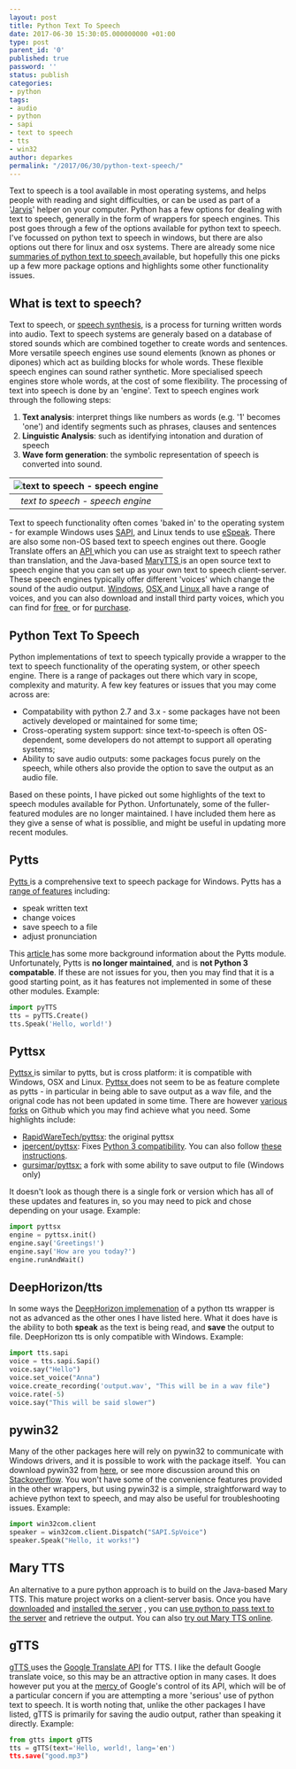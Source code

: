 ```yaml
---
layout: post
title: Python Text To Speech
date: 2017-06-30 15:30:05.000000000 +01:00
type: post
parent_id: '0'
published: true
password: ''
status: publish
categories:
- python
tags:
- audio
- python
- sapi
- text to speech
- tts
- win32
author: deparkes
permalink: "/2017/06/30/python-text-speech/"
---
```

Text to speech is a tool available in most operating systems, and helps people with reading and sight difficulties, or can be used as part of a '<a href="https://ggulati.wordpress.com/2016/02/24/coding-jarvis-in-python-3-in-2016/">Jarvis</a>' helper on your computer. Python has a few options for dealing with text to speech, generally in the form of wrappers for speech engines.
This post goes through a few of the options available for python text to speech. I've focussed on python text to speech in windows, but there are also options out there for linux and osx systems. There are already some nice <a href="https://pythonprogramminglanguage.com/text-to-speech/">summaries of python text to speech </a>available, but hopefully this one picks up a few more package options and highlights some other functionality issues.

<h2><strong>What is text to speech?</strong></h2>
Text to speech, or <a href="https://en.wikipedia.org/wiki/Speech_synthesis">speech synthesis</a>, is a process for turning written words into audio. Text to speech systems are generaly based on a database of stored sounds which are combined together to create words and sentences. More versatile speech engines use sound elements (known as phones or dipones) which act as building blocks for whole words. These flexible speech engines can sound rather synthetic. More specialised speech engines store whole words, at the cost of some flexibility.
The processing of text into speech is done by an 'engine'. Text to speech engines work through the following steps:
<ol>
<li>
<strong>Text analysis</strong>: interpret things like numbers as words (e.g. '1' becomes 'one') and identify segments such as phrases, clauses and sentences</li>
<li>
<strong>Linguistic Analysis</strong>: such as identifying intonation and duration of speech</li>
<li>
<strong>Wave form generation</strong>: the symbolic representation of speech is converted into sound.</li>
</ol>

| ![text to speech - speech engine]({{site.baseurl}}/assets/2017/06/800px-TTS_System.svg_.png) |
|:--:|
| *text to speech - speech engine* |

Text to speech functionality often comes 'baked in' to the operating system - for example Windows uses <a href="https://en.wikipedia.org/wiki/Microsoft_Speech_API">SAPI</a>, and Linux tends to use <a href="https://en.wikipedia.org/wiki/ESpeakNG">eSpeak</a>. There are also some non-OS based text to speech engines out there. Google Translate offers an <a href="https://stackoverflow.com/questions/9893175/google-text-to-speech-api">API </a>which you can use as straight text to speech rather than translation, and the Java-based <a href="https://mary.dfki.de/">MaryTTS </a>is an open source text to speech engine that you can set up as your own text to speech client-server.
These speech engines typically offer different 'voices' which change the sound of the audio output. <a href="https://en.wikipedia.org/wiki/Microsoft_text-to-speech_voices">Windows</a>, <a href="https://support.apple.com/kb/PH18734?locale=en_US">OSX </a>and <a href="https://espeak.sourceforge.net/voices.html">Linux </a>all have a range of voices, and you can also download and install third party voices, which you can find for <a href="https://www.zero2000.com/free-text-to-speech-natural-voices.html">free </a> or for <a href="https://www.quora.com/What-is-the-best-text-to-speech-software">purchase</a>.
<h2><strong>Python Text To Speech</strong></h2>
Python implementations of text to speech typically provide a wrapper to the text to speech functionality of the operating system, or other speech engine. There is a range of packages out there which vary in scope, complexity and maturity.
A few key features or issues that you may come across are:
<ul>
<li>Compatability with python 2.7 and 3.x - some packages have not been actively developed or maintained for some time;</li>
<li>Cross-operating system support: since text-to-speech is often OS-dependent, some developers do not attempt to support all operating systems;</li>
<li>Ability to save audio outputs: some packages focus purely on the speech, while others also provide the option to save the output as an audio file.</li>
</ul>
Based on these points, I have picked out some highlights of the text to speech modules available for Python. Unfortunately, some of the fuller-featured modules are no longer maintained. I have included them here as they give a sense of what is possiblie, and might be useful in updating more recent modules.
<h2><strong>Pytts</strong></h2>
<a href="https://pypi.python.org/pypi/pyTTS/3.0">Pytts </a>is a comprehensive text to speech package for Windows. Pytts has a <a href="https://devrel.qiniucdn.com/data/20050930111327/index.html">range of features</a> including:
<ul>
<li>speak written text</li>
<li>change voices</li>
<li>save speech to a file</li>
<li>adjust pronunciation</li>
</ul>
This <a href="https://www.blog.pythonlibrary.org/2010/04/02/python-test-to-speech-making-your-pc-talk/">article </a>has some more background information about the Pytts module. Unfortunately, Pytts is <strong>no longer maintained</strong>, and is <strong>not Python 3 compatable</strong>. If these are not issues for you, then you may find that it is a good starting point, as it has features not implemented in some of these other modules.
Example:

```python
import pyTTS
tts = pyTTS.Create()
tts.Speak('Hello, world!')
```

<h2><strong>Pyttsx</strong></h2>
<a href="https://github.com/RapidWareTech/pyttsx">Pyttsx </a>is similar to pytts, but is cross platform: it is compatible with Windows, OSX and Linux. <a href="https://pyttsx.readthedocs.io/en/latest/install.html">Pyttsx </a>does not seem to be as feature complete as pytts - in particular in being able to save output as a wav file, and the orignal code has not been updated in some time. There are however <a href="https://github.com/RapidWareTech/pyttsx/network">various forks</a> on Github which you may find achieve what you need. Some highlights include:
<ul>
<li>
<a href="https://github.com/RapidWareTech/pyttsx">RapidWareTech/pyttsx</a>: the original pyttsx</li>
<li>
<a href="https://github.com/jpercent/pyttsx/">jpercent/pyttsx</a>: Fixes <a href="https://stackoverflow.com/questions/24963638/import-pyttsx-works-in-python-2-7-but-not-in-python3">Python 3 compatibility</a>. You can also follow <a href="https://orcunyilmaz.com/coding-python/how-to-install-pyttsx-library-for-python-3.html">these instructions</a>.</li>
<li>
<a href="https://stackoverflow.com/questions/24963638/import-pyttsx-works-in-python-2-7-but-not-in-python3">gursimar/pyttsx:</a> a fork with some ability to save output to file (Windows only)</li>
</ul>
It doesn't look as though there is a single fork or version which has all of these updates and features in, so you may need to pick and chose depending on your usage.
Example:

```python
import pyttsx
engine = pyttsx.init()
engine.say('Greetings!')
engine.say('How are you today?')
engine.runAndWait()
```

<h2>DeepHorizon/tts</h2>
In some ways the <a href="https://github.com/DeepHorizons/tts">DeepHorizon implemenation</a> of a python tts wrapper is not as advanced as the other ones I have listed here. What it does have is the ability to both <strong>speak</strong> as the text is being read, and <strong>save</strong> the output to file. DeepHorizon tts is only compatible with Windows.
Example:

```python
import tts.sapi
voice = tts.sapi.Sapi()
voice.say("Hello")
voice.set_voice("Anna")
voice.create_recording('output.wav', "This will be in a wav file")
voice.rate(-5)
voice.say("This will be said slower")
```

<h2>pywin32</h2>
Many of the other packages here will rely on pywin32 to communicate with Windows drivers, and it is possible to work with the package itself.  You can download pywin32 from <a href="https://www.lfd.uci.edu/~gohlke/pythonlibs/#pywin32">here</a>, or see more discussion around this on <a href="https://stackoverflow.com/questions/4863056/how-to-install-pywin32-module-in-windows-7">Stackoverflow</a>.
You won't have some of the convenience features provided in the other wrappers, but using pywin32 is a simple, straightforward way to achieve python text to speech, and may also be useful for troubleshooting issues.
Example:

```python
import win32com.client
speaker = win32com.client.Dispatch("SAPI.SpVoice")
speaker.Speak("Hello, it works!")
```

<h2><strong>Mary TTS</strong></h2>
An alternative to a pure python approach is to build on the Java-based Mary TTS. This mature project works on a client-server basis. Once you have <a href="https://mary.dfki.de/download/">downloaded</a> and <a href="https://github.com/marytts/marytts/wiki/Local-MaryTTS-Server-Installation">installed the server</a> , you can <a href="https://github.com/marytts/marytts-txt2wav/tree/python">use python to pass text to the server</a> and retrieve the output.
You can also <a href="https://mary.dfki.de:59125/">try out Mary TTS online</a>.
<h2><strong>gTTS</strong></h2>
<a href="https://github.com/pndurette/gTTS">gTTS </a>uses the <a href="https://cloud.google.com/translate/docs/">Google Translate API</a> for TTS. I like the default Google translate voice, so this may be an attractive option in many cases. It does however put you at the <a href="https://techcrunch.com/2009/12/14/the-unofficial-google-text-to-speech-api/">mercy </a>of Google's control of its API, which will be of a particular concern if you are attempting a more 'serious' use of python text to speech.
It is worth noting that, unlike the other packages I have listed, gTTS is primarily for saving the audio output, rather than speaking it directly.
Example:

```python
from gtts import gTTS
tts = gTTS(text='Hello, world!, lang='en')
tts.save("good.mp3")
```


